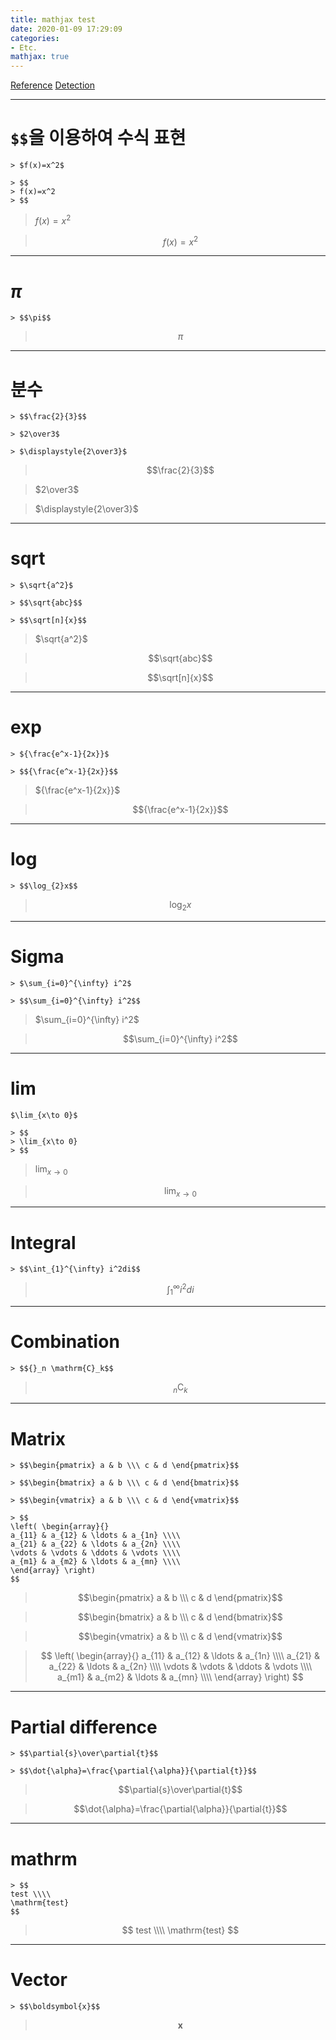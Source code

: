 ```yaml
---
title: mathjax test
date: 2020-01-09 17:29:09
categories:
- Etc.
mathjax: true
---
```

[Reference](https://easy-copy-mathjax.xxxx7.com)
[Detection](http://detexify.kirelabs.org/classify.html)

***
# `$$`을 이용하여 수식 표현

~~~
> $f(x)=x^2$

> $$
> f(x)=x^2
> $$
~~~

> $f(x)=x^2$

> $$
> f(x)=x^2
> $$

<!-- more -->
***
# $\pi$

~~~
> $$\pi$$
~~~

> $$\pi$$

***
# 분수

~~~
> $$\frac{2}{3}$$

> $2\over3$

> $\displaystyle{2\over3}$
~~~

> $$\frac{2}{3}$$

> $2\over3$

> $\displaystyle{2\over3}$

***
# sqrt

~~~
> $\sqrt{a^2}$

> $$\sqrt{abc}$$

> $$\sqrt[n]{x}$$
~~~

> $\sqrt{a^2}$

> $$\sqrt{abc}$$

> $$\sqrt[n]{x}$$

***
# exp

~~~
> ${\frac{e^x-1}{2x}}$

> $${\frac{e^x-1}{2x}}$$
~~~

> ${\frac{e^x-1}{2x}}$

> $${\frac{e^x-1}{2x}}$$

***
# log

~~~
> $$\log_{2}x$$
~~~

> $$\log_{2}x$$

***
# Sigma

~~~
> $\sum_{i=0}^{\infty} i^2$

> $$\sum_{i=0}^{\infty} i^2$$
~~~

> $\sum_{i=0}^{\infty} i^2$

> $$\sum_{i=0}^{\infty} i^2$$

***
# lim

~~~
$\lim_{x\to 0}$

> $$
> \lim_{x\to 0}
> $$
~~~

> $\lim_{x\to 0}$

> $$
> \lim_{x\to 0}
> $$

***
# Integral

~~~
> $$\int_{1}^{\infty} i^2di$$
~~~

> $$\int_{1}^{\infty} i^2di$$

***
# Combination

~~~
> $${}_n \mathrm{C}_k$$
~~~

> $${}_n \mathrm{C}_k$$

***
# Matrix

~~~
> $$\begin{pmatrix} a & b \\\ c & d \end{pmatrix}$$

> $$\begin{bmatrix} a & b \\\ c & d \end{bmatrix}$$

> $$\begin{vmatrix} a & b \\\ c & d \end{vmatrix}$$

> $$
\left( \begin{array}{}
a_{11} & a_{12} & \ldots & a_{1n} \\\\
a_{21} & a_{22} & \ldots & a_{2n} \\\\
\vdots & \vdots & \ddots & \vdots \\\\
a_{m1} & a_{m2} & \ldots & a_{mn} \\\\
\end{array} \right)
$$
~~~

> $$\begin{pmatrix} a & b \\\ c & d \end{pmatrix}$$

> $$\begin{bmatrix} a & b \\\ c & d \end{bmatrix}$$

> $$\begin{vmatrix} a & b \\\ c & d \end{vmatrix}$$

> $$
\left( \begin{array}{}
a_{11} & a_{12} & \ldots & a_{1n} \\\\
a_{21} & a_{22} & \ldots & a_{2n} \\\\
\vdots & \vdots & \ddots & \vdots \\\\
a_{m1} & a_{m2} & \ldots & a_{mn} \\\\
\end{array} \right)
$$

***

# Partial difference

~~~
> $$\partial{s}\over\partial{t}$$

> $$\dot{\alpha}=\frac{\partial{\alpha}}{\partial{t}}$$
~~~

> $$\partial{s}\over\partial{t}$$

> $$\dot{\alpha}=\frac{\partial{\alpha}}{\partial{t}}$$

***
# mathrm

~~~
> $$
test \\\\
\mathrm{test}
$$
~~~

> $$
test \\\\
\mathrm{test}
$$

***
# Vector

~~~
> $$\boldsymbol{x}$$
~~~

> $$\boldsymbol{x}$$